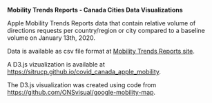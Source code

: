 <strong>Mobility Trends Reports - Canada Cities Data Visualizations</strong>

Apple Mobility Trends Reports data that contain relative volume of directions requests per country/region or city compared to a baseline volume on January 13th, 2020. 

Data is available as csv file format at <a href="https://www.apple.com/covid19/mobility/" target="blank">Mobility Trends Reports site</a>.

A D3.js vizualization is available at <a href="https://sitrucp.github.io/covid_canada_apple_mobility/">https://sitrucp.github.io/covid_canada_apple_mobility</a>. 

The D3.js visualization was created using code from <a href="https://github.com/ONSvisual/google-mobility-map">https://github.com/ONSvisual/google-mobility-map</a>.


